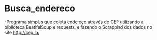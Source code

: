 # Busca_endereco

-Programa simples que coleta endereço através do CEP utilizando a biblioteca BeatifulSoup e requests, e fazendo o Scrappind dos dados no site http://cep.la/
